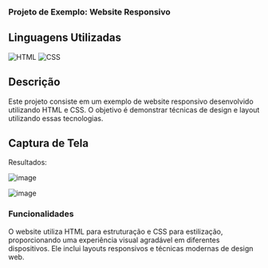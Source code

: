 ### Projeto de Exemplo: Website Responsivo

## Linguagens Utilizadas

![HTML](https://img.shields.io/badge/-HTML-E34F26?style=flat-square&logo=html5&logoColor=white)
![CSS](https://img.shields.io/badge/-CSS-1572B6?style=flat-square&logo=css3&logoColor=white)

## Descrição

Este projeto consiste em um exemplo de website responsivo desenvolvido utilizando HTML e CSS. O objetivo é demonstrar técnicas de design e layout utilizando essas tecnologias.

## Captura de Tela

Resultados:

![image](https://github.com/matheusplombon/portfolio/assets/174143978/3497b0c3-568d-4ec6-8862-90cbb26a0725)


![image](https://github.com/matheusplombon/portfolio/assets/174143978/5e9e1719-05dd-4631-af3e-8f3f3ebfdaee)


### Funcionalidades

O website utiliza HTML para estruturação e CSS para estilização, proporcionando uma experiência visual agradável em diferentes dispositivos. Ele inclui layouts responsivos e técnicas modernas de design web.


